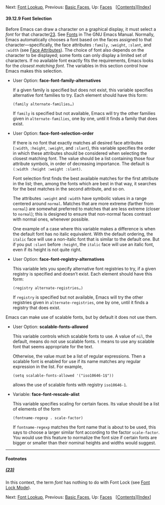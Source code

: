 <!-- This is the GNU Emacs Lisp Reference Manual
corresponding to Emacs version 27.2.

Copyright (C) 1990-1996, 1998-2021 Free Software Foundation,
Inc.

Permission is granted to copy, distribute and/or modify this document
under the terms of the GNU Free Documentation License, Version 1.3 or
any later version published by the Free Software Foundation; with the
Invariant Sections being "GNU General Public License," with the
Front-Cover Texts being "A GNU Manual," and with the Back-Cover
Texts as in (a) below.  A copy of the license is included in the
section entitled "GNU Free Documentation License."

(a) The FSF's Back-Cover Text is: "You have the freedom to copy and
modify this GNU manual.  Buying copies from the FSF supports it in
developing GNU and promoting software freedom." -->

<!-- Created by GNU Texinfo 6.7, http://www.gnu.org/software/texinfo/ -->

Next: [Font Lookup](Font-Lookup.html), Previous: [Basic Faces](Basic-Faces.html), Up: [Faces](Faces.html)   \[[Contents](index.html#SEC_Contents "Table of contents")]\[[Index](Index.html "Index")]

#### 39.12.9 Font Selection

Before Emacs can draw a character on a graphical display, it must select a *font* for that character[23](#FOOT23). See [Fonts](https://www.gnu.org/software/emacs/manual/html_node/emacs/Fonts.html#Fonts) in The GNU Emacs Manual. Normally, Emacs automatically chooses a font based on the faces assigned to that character—specifically, the face attributes `:family`, `:weight`, `:slant`, and `:width` (see [Face Attributes](Face-Attributes.html)). The choice of font also depends on the character to be displayed; some fonts can only display a limited set of characters. If no available font exactly fits the requirements, Emacs looks for the *closest matching font*. The variables in this section control how Emacs makes this selection.

*   User Option: **face-font-family-alternatives**

    If a given family is specified but does not exist, this variable specifies alternative font families to try. Each element should have this form:

        (family alternate-families…)

    If `family` is specified but not available, Emacs will try the other families given in `alternate-families`, one by one, until it finds a family that does exist.

<!---->

*   User Option: **face-font-selection-order**

    If there is no font that exactly matches all desired face attributes (`:width`, `:height`, `:weight`, and `:slant`), this variable specifies the order in which these attributes should be considered when selecting the closest matching font. The value should be a list containing those four attribute symbols, in order of decreasing importance. The default is `(:width :height :weight :slant)`.

    Font selection first finds the best available matches for the first attribute in the list; then, among the fonts which are best in that way, it searches for the best matches in the second attribute, and so on.

    The attributes `:weight` and `:width` have symbolic values in a range centered around `normal`. Matches that are more extreme (farther from `normal`) are somewhat preferred to matches that are less extreme (closer to `normal`); this is designed to ensure that non-normal faces contrast with normal ones, whenever possible.

    One example of a case where this variable makes a difference is when the default font has no italic equivalent. With the default ordering, the `italic` face will use a non-italic font that is similar to the default one. But if you put `:slant` before `:height`, the `italic` face will use an italic font, even if its height is not quite right.

<!---->

*   User Option: **face-font-registry-alternatives**

    This variable lets you specify alternative font registries to try, if a given registry is specified and doesn’t exist. Each element should have this form:

        (registry alternate-registries…)

    If `registry` is specified but not available, Emacs will try the other registries given in `alternate-registries`, one by one, until it finds a registry that does exist.

Emacs can make use of scalable fonts, but by default it does not use them.

*   User Option: **scalable-fonts-allowed**

    This variable controls which scalable fonts to use. A value of `nil`, the default, means do not use scalable fonts. `t` means to use any scalable font that seems appropriate for the text.

    Otherwise, the value must be a list of regular expressions. Then a scalable font is enabled for use if its name matches any regular expression in the list. For example,

        (setq scalable-fonts-allowed '("iso10646-1$"))

    allows the use of scalable fonts with registry `iso10646-1`.

<!---->

*   Variable: **face-font-rescale-alist**

    This variable specifies scaling for certain faces. Its value should be a list of elements of the form

        (fontname-regexp . scale-factor)

    If `fontname-regexp` matches the font name that is about to be used, this says to choose a larger similar font according to the factor `scale-factor`. You would use this feature to normalize the font size if certain fonts are bigger or smaller than their nominal heights and widths would suggest.

***

#### Footnotes

##### [(23)](#DOCF23)

In this context, the term *font* has nothing to do with Font Lock (see [Font Lock Mode](Font-Lock-Mode.html)).

Next: [Font Lookup](Font-Lookup.html), Previous: [Basic Faces](Basic-Faces.html), Up: [Faces](Faces.html)   \[[Contents](index.html#SEC_Contents "Table of contents")]\[[Index](Index.html "Index")]
